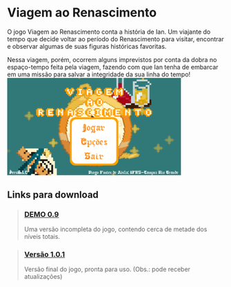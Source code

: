 
# Viagem ao Renascimento

O jogo Viagem ao Renascimento conta a história de Ian. Um viajante do tempo que decide voltar ao período do Renascimento para visitar, encontrar e observar algumas de suas figuras históricas favoritas.
 
Nessa viagem, porém, ocorrem alguns imprevistos por conta da dobra no espaço-tempo feita pela viagem, fazendo com que Ian tenha de embarcar em uma missão para salvar a integridade da sua linha do tempo!
<img src="./README-Installer_Files/Menu.png" width="80%" alt="Screenshot do menu principal na versão 1.0" />

## Links para download

>### [DEMO 0.9](https://github.com/DarkPixel100/DevJogosEnsinoHist/blob/master/README-Installer_Files/Viagem%20ao%20Renascimento%20DEMO%20-%20Instalador.exe?raw=true)
>
> Uma versão incompleta do jogo, contendo cerca de metade dos níveis totais.

>### [Versão 1.0.1](https://github.com/DarkPixel100/DevJogosEnsinoHist/blob/master/README-Installer_Files/Viagem%20ao%20Renascimento%20-%20Instalador.exe?raw=true)
>
>Versão final do jogo, pronta para uso. (Obs.: pode receber atualizações)
